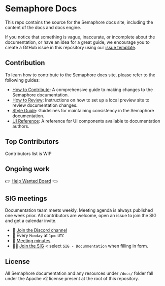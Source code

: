 # Semaphore Docs

This repo contains the source for the Semaphore docs site, including the content of the docs and docs engine.

If you notice that something is vague, inaccurate, or incomplete about the documentation, or have an idea for a great guide, we encourage you to create a GitHub issue in this repository using our [issue template](./).

## Contribution

To learn how to contribute to the Semaphore docs site, please refer to the following guides:

- [How to Contribute](./docs-contributing/CONTRIBUTING.md): A comprehensive guide to making changes to the Semaphore documentation.
- [How to Review](./docs-contributing/REVIEWING.md): Instructions on how to set up a local preview site to review documentation changes.
- [Style Guide](./docs-contributing/STYLE_GUIDE.md): Guidelines for maintaining consistency in the Semaphore documentation.
- [UI Reference](./docs-contributing/UI-REFERENCE.md): A reference for UI components available to documentation authors.

## Top Contributors

Contributors list is WIP

## Ongoing work

👉 [Help Wanted Board](https://github.com/orgs/semaphoreci/projects/2/views/7) 👈

## SIG meetings

Documentation team meets weekly. Meeting agenda is always published one week prior. All contributors are welcome, open an issue to join the SIG and get a calendar invite.

- 💬 [Join the Discord channel](https://discord.gg/FBuUrV24NH)
- 📆 Every `Monday` at `1pm UTC`
- 📝 [Meeting minutes](https://github.com/semaphoreci/semaphore/blob/main/docs/docs-contributing/meeting-notes.md)
- 🙋‍♂️ [Join the SIG](https://forms.gle/tcNpGA4Zyghnu7sh8) < select `SIG - Docummentation` when filling in form.

## License

All Semaphore documentation and any resources under `/docs/` folder fall under the Apache v2 license present at the root of this repository.
